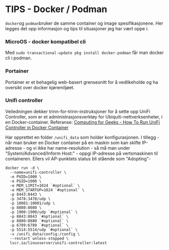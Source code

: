 # TIPS - Docker / Podman


`docker`og `podman`bruker de samme container og image spesifikasjonene.  Her legges det opp informasjon og tips til situasjoner jeg har vært oppe i.

### MicroOS - docker kompatibel cli

Med `sudo transactional-update pkg install docker-podman` får man docker cli i podman.


### Portainer

Portainer er et behagelig web-basert grensesnitt for å vedlikeholde og ha oversikt over docker kjøremiljøet.


### Unifi controller

Veiledningen dekker trinn-for-trinn-instruksjoner for å sette opp UniFi Controller, som er et administrasjonsverktøy for Ubiquiti-nettverksenheter, i en Docker-container.
Referanse: [Computing for Geeks - How To Run UniFi Controller in Docker Container](https://computingforgeeks.com/how-to-run-unifi-controller-in-docker-container/#google_vignette)

Har opprettet en folder `/unifi_data` som holder konfigurasjonen.
I tillegg - når man bruker en Docker container på en maskin som kan skifte IP-adresse - og vi ikke har name-resolution - så må man under "System/Advanced/Inform Host:" - oppgi IP-adresse på vertsmaskinen til containeren.  Ellers vil AP-punktets status bli stående som "Adopting"-

```console
docker run -d \
  --name=unifi-controller \
  -e PUID=1000 \
  -e PGID=1000 \
  -e MEM_LIMIT=1024 `#optional` \
  -e MEM_STARTUP=1024 `#optional` \
  -p 8443:8443 \
  -p 3478:3478/udp \
  -p 10001:10001/udp \
  -p 8080:8080 \
  -p 1900:1900/udp `#optional` \
  -p 8843:8843 `#optional` \
  -p 8880:8880 `#optional` \
  -p 6789:6789 `#optional` \
  -p 5514:5514/udp `#optional` \
  -v /unifi_data/config:/config \
  --restart unless-stopped \
  lscr.io/linuxserver/unifi-controller:latest
```
